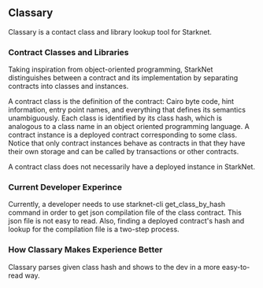 ## Classary

Classary is a contact class and library lookup tool for Starknet. 

### Contract Classes and Libraries

Taking inspiration from object-oriented programming, StarkNet distinguishes between a contract and its implementation by separating contracts into classes and instances.

A contract class is the definition of the contract: Cairo byte code, hint information, entry point names, and everything that defines its semantics unambiguously. Each class is identified by its class hash, which is analogous to a class name in an object oriented programming language. A contract instance is a deployed contract corresponding to some class. Notice that only contract instances behave as contracts in that they have their own storage and can be called by transactions or other contracts.

A contract class does not necessarily have a deployed instance in StarkNet.

### Current Developer Experince 

Currently, a developer needs to use starknet-cli get_class_by_hash command in order to get json compilation file of the class contract. This json file is not easy to read. Also, finding a deployed contract's hash and lookup for the compilation file is a two-step process.

### How Classary Makes Experience Better

Classary parses given class hash and shows to the dev in a more easy-to-read way. 

